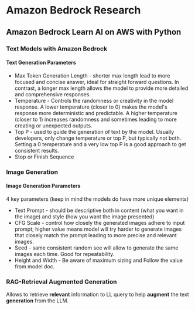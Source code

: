 # Amazon Bedrock Research
## Amazon Bedrock Learn AI on AWS with Python

### Text Models with Amazon Bedrock
#### Text Generation Parameters
* Max Token Generation Length - shorter max length lead to more focused and concise answer, ideal for straight forward questions. In contrast, a longer max length allows the model to provide more detailed and comprehensive responses.
* Temperature - Controls the randomness or creativity in the model response. A lower temperature (closer to 0) makes the model's response more deterministic and predictable. A higher temperature (closer to 1) increases randomness and sometimes leading to more creating or unexpected outputs. 
* Top P - used to guide the generation of text by the model. Usually developers, only change temperature or top P, but typically not both. Setting a 0 temperature and a very low top P is a good approach to get consistent results.
* Stop or Finish Sequence

### Image Generation
#### Image Generation Parameters
4 key parameters (keep in mind the models do have more unique elements)
* Text Prompt - should be descriptive both in content (what you want in the image) and style (how you want the image presented)
* CFG Scale - control how closely the generated images adhere to input prompt; higher value means model will try harder to generate images that closely match the prompt leading to more precise and relevant images.
* Seed - same consistent random see will allow to generate the same images each time. Good for repeatability.
* Height and Width - Be aware of maximum sizing and Follow the value from model doc.


### RAG-Retrieval Augmented Generation
Allows to retrieve **relevant** information to LL query to help **augment** the text **generation** from the LLM.
